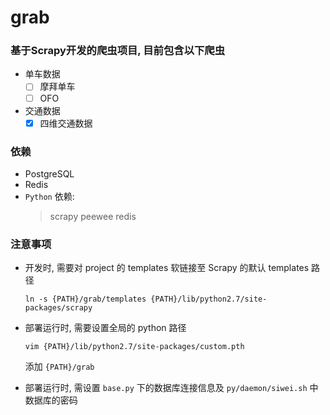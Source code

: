 # grab
### 基于Scrapy开发的爬虫项目, 目前包含以下爬虫

- 单车数据
    - [ ] 摩拜单车
    - [ ] OFO

- 交通数据
    - [x] 四维交通数据

### 依赖
- PostgreSQL
- Redis
- `Python` 依赖:
    > scrapy peewee redis

### 注意事项

- 开发时, 需要对 project 的 templates 软链接至 Scrapy 的默认 templates 路径
    ```
    ln -s {PATH}/grab/templates {PATH}/lib/python2.7/site-packages/scrapy
    ```

- 部署运行时, 需要设置全局的 python 路径
    ```
    vim {PATH}/lib/python2.7/site-packages/custom.pth
    ```
    添加 `{PATH}/grab`

- 部署运行时, 需设置 `base.py` 下的数据库连接信息及 `py/daemon/siwei.sh` 中数据库的密码

